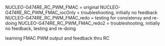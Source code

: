 NUCLEO-G474RE_RC_PWM_FMAC         = original
NUCLEO-G474RE_RC_PWM_FMAC_iocOnly = troubleshooting, initially no feedback
NUCLEO-G474RE_RC_PWM_FMAC_redo    = testing for consistensy and re-doing
NUCLEO-G474RE_RC_PWM_FMAC_redo2   = troubleshooting, initially no feedback, testing and re-doing

learning FMAC
PWM output and feedback thru RC
